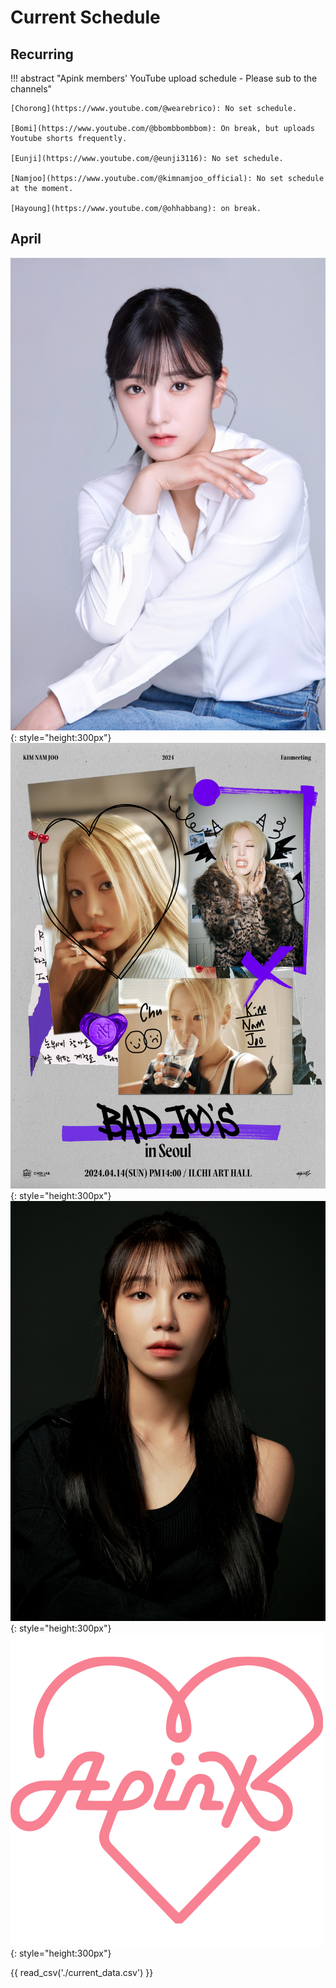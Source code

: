 # Current Schedule

## Recurring

!!! abstract "Apink members' YouTube upload schedule - Please sub to the channels"

    [Chorong](https://www.youtube.com/@wearebrico): No set schedule.

    [Bomi](https://www.youtube.com/@bbombbombbom): On break, but uploads Youtube shorts frequently.

    [Eunji](https://www.youtube.com/@eunji3116): No set schedule.

    [Namjoo](https://www.youtube.com/@kimnamjoo_official): No set schedule at the moment.

    [Hayoung](https://www.youtube.com/@ohhabbang): on break.

## April

![Bomi plays Secretary Na in Queen of Tears](../assets/images/event_images/Bomi_profile.jpg){: style="height:300px"}
![BAD JOO's Kim Namjoo Fanmeeting](../assets/images/event_images/BadJoo.jpeg){: style="height:300px"}
![Eunji as a producer on Girls on Fire (Audition Show)](../assets/images/event_images/Eunji_Profile.jpeg){: style="height:300px"}
![Apink Fan Song on Apink's Anniversary](../assets/images/event_images/apink-logo.webp){: style="height:300px"}

{{ read_csv('./current_data.csv') }}

<!--{{ read_csv('./next_data.csv') }}-->
